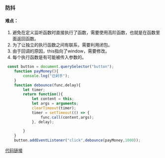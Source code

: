 ### 防抖

#### 难点：

1. 避免在定义监听函数时直接执行了函数，需要使用高阶函数，也就是在函数里面返回函数。
2. 为了让独立的执行函数之间有联系，需要利用闭包。
3. 由于回调的原因，this指向了window，需要修改。
4. 每个执行函数是有可能被传入参数的。

```javascript
 const button = document.querySelector("button");
    function payMoney(){
        console.log("已剁手");
    }
    function debounce(func,delay){
        let timer;
        return function(){
            let content = this;
            let args = arguments;
            clearTimeout(timer);
            timer = setTimeout(() => {
                func.call(content,args);
            }, delay);
            
        }
    }
    button.addEventListener("click",debounce(payMoney,1000));
```



[代码链接](https://github.com/qulingyuan/ly_q/blob/c1f0c8321f9acccf04c6bc51a1721cc523f8e273/doc/javascript/code/debounce.html)

